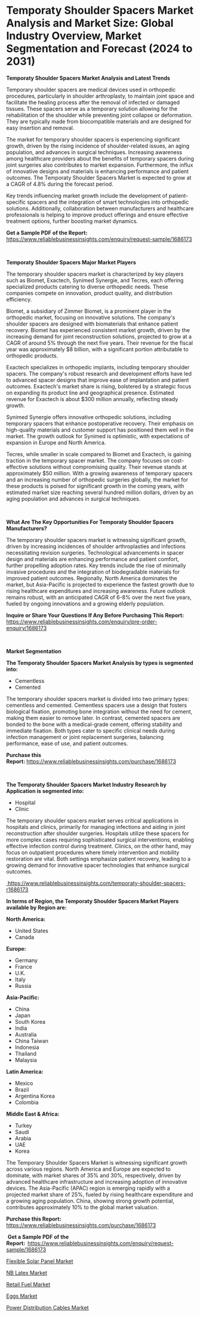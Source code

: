 <p><h1>Temporaty Shoulder Spacers Market Analysis and Market Size: Global Industry Overview, Market Segmentation and Forecast (2024 to 2031)</h1></p><p><strong>Temporaty Shoulder Spacers Market Analysis and Latest Trends</strong></p>
<p><p>Temporary shoulder spacers are medical devices used in orthopedic procedures, particularly in shoulder arthroplasty, to maintain joint space and facilitate the healing process after the removal of infected or damaged tissues. These spacers serve as a temporary solution allowing for the rehabilitation of the shoulder while preventing joint collapse or deformation. They are typically made from biocompatible materials and are designed for easy insertion and removal.</p><p>The market for temporary shoulder spacers is experiencing significant growth, driven by the rising incidence of shoulder-related issues, an aging population, and advances in surgical techniques. Increasing awareness among healthcare providers about the benefits of temporary spacers during joint surgeries also contributes to market expansion. Furthermore, the influx of innovative designs and materials is enhancing performance and patient outcomes. The Temporaty Shoulder Spacers Market is expected to grow at a CAGR of 4.8% during the forecast period. </p><p>Key trends influencing market growth include the development of patient-specific spacers and the integration of smart technologies into orthopedic solutions. Additionally, collaboration between manufacturers and healthcare professionals is helping to improve product offerings and ensure effective treatment options, further boosting market dynamics.</p></p>
<p><strong>Get a Sample PDF of the Report:&nbsp;</strong> <a href="https://www.reliablebusinessinsights.com/enquiry/request-sample/1686173?utm_campaign=1539&utm_medium=2&utm_source=Github&utm_content=ia&utm_term=18102024&utm_id=temporaty-shoulder-spacers">https://www.reliablebusinessinsights.com/enquiry/request-sample/1686173</a></p>
<p>&nbsp;</p>
<p><strong>Temporaty Shoulder Spacers Major Market Players</strong></p>
<p><p>The temporary shoulder spacers market is characterized by key players such as Biomet, Exactech, Synimed Synergie, and Tecres, each offering specialized products catering to diverse orthopedic needs. These companies compete on innovation, product quality, and distribution efficiency.</p><p>Biomet, a subsidiary of Zimmer Biomet, is a prominent player in the orthopedic market, focusing on innovative solutions. The company's shoulder spacers are designed with biomaterials that enhance patient recovery. Biomet has experienced consistent market growth, driven by the increasing demand for joint reconstruction solutions, projected to grow at a CAGR of around 5% through the next five years. Their revenue for the fiscal year was approximately $8 billion, with a significant portion attributable to orthopedic products.</p><p>Exactech specializes in orthopedic implants, including temporary shoulder spacers. The company's robust research and development efforts have led to advanced spacer designs that improve ease of implantation and patient outcomes. Exactech's market share is rising, bolstered by a strategic focus on expanding its product line and geographical presence. Estimated revenue for Exactech is about $300 million annually, reflecting steady growth.</p><p>Synimed Synergie offers innovative orthopedic solutions, including temporary spacers that enhance postoperative recovery. Their emphasis on high-quality materials and customer support has positioned them well in the market. The growth outlook for Synimed is optimistic, with expectations of expansion in Europe and North America.</p><p>Tecres, while smaller in scale compared to Biomet and Exactech, is gaining traction in the temporary spacer market. The company focuses on cost-effective solutions without compromising quality. Their revenue stands at approximately $50 million. With a growing awareness of temporary spacers and an increasing number of orthopedic surgeries globally, the market for these products is poised for significant growth in the coming years, with estimated market size reaching several hundred million dollars, driven by an aging population and advances in surgical techniques.</p></p>
<p>&nbsp;</p>
<p><strong>What Are The Key Opportunities For Temporaty Shoulder Spacers Manufacturers?</strong></p>
<p><p>The temporary shoulder spacers market is witnessing significant growth, driven by increasing incidences of shoulder arthroplasties and infections necessitating revision surgeries. Technological advancements in spacer design and materials are enhancing performance and patient comfort, further propelling adoption rates. Key trends include the rise of minimally invasive procedures and the integration of biodegradable materials for improved patient outcomes. Regionally, North America dominates the market, but Asia-Pacific is projected to experience the fastest growth due to rising healthcare expenditures and increasing awareness. Future outlook remains robust, with an anticipated CAGR of 6-8% over the next five years, fueled by ongoing innovations and a growing elderly population.</p></p>
<p><strong>Inquire or Share Your Questions If Any Before Purchasing This Report:</strong> <a href="https://www.reliablebusinessinsights.com/enquiry/pre-order-enquiry/1686173?utm_campaign=1539&utm_medium=2&utm_source=Github&utm_content=ia&utm_term=18102024&utm_id=temporaty-shoulder-spacers">https://www.reliablebusinessinsights.com/enquiry/pre-order-enquiry/1686173</a></p>
<p>&nbsp;</p>
<p><strong>Market Segmentation</strong></p>
<p><strong>The Temporaty Shoulder Spacers Market Analysis by types is segmented into:</strong></p>
<p><ul><li>Cementless</li><li>Cemented</li></ul></p>
<p><p>The temporary shoulder spacers market is divided into two primary types: cementless and cemented. Cementless spacers use a design that fosters biological fixation, promoting bone integration without the need for cement, making them easier to remove later. In contrast, cemented spacers are bonded to the bone with a medical-grade cement, offering stability and immediate fixation. Both types cater to specific clinical needs during infection management or joint replacement surgeries, balancing performance, ease of use, and patient outcomes.</p></p>
<p><strong>Purchase this Report:&nbsp;</strong><a href="https://www.reliablebusinessinsights.com/purchase/1686173?utm_campaign=1539&utm_medium=2&utm_source=Github&utm_content=ia&utm_term=18102024&utm_id=temporaty-shoulder-spacers">https://www.reliablebusinessinsights.com/purchase/1686173</a></p>
<p>&nbsp;</p>
<p><strong>The Temporaty Shoulder Spacers Market Industry Research by Application is segmented into:</strong></p>
<p><ul><li>Hospital</li><li>Clinic</li></ul></p>
<p><p>The temporary shoulder spacers market serves critical applications in hospitals and clinics, primarily for managing infections and aiding in joint reconstruction after shoulder surgeries. Hospitals utilize these spacers for more complex cases requiring sophisticated surgical interventions, enabling effective infection control during treatment. Clinics, on the other hand, may focus on outpatient procedures where timely intervention and mobility restoration are vital. Both settings emphasize patient recovery, leading to a growing demand for innovative spacer technologies that enhance surgical outcomes.</p></p>
<p><a href="https://www.reliablebusinessinsights.com/temporaty-shoulder-spacers-r1686173?utm_campaign=1539&utm_medium=2&utm_source=Github&utm_content=ia&utm_term=18102024&utm_id=temporaty-shoulder-spacers">&nbsp;https://www.reliablebusinessinsights.com/temporaty-shoulder-spacers-r1686173</a></p>
<p><strong>In terms of Region, the Temporaty Shoulder Spacers Market Players available by Region are:</strong></p>
<p>
    <p> <strong> North America: </strong>
        <ul>
            <li>United States</li>
            <li>Canada</li>
        </ul>
        </p> 
    <p> <strong> Europe: </strong>
        <ul>
            <li>Germany</li>
            <li>France</li>
            <li>U.K.</li>
            <li>Italy</li>
            <li>Russia</li>
        </ul>
        </p> 
    <p> <strong> Asia-Pacific: </strong>
        <ul>
            <li>China</li>
            <li>Japan</li>
            <li>South Korea</li>
            <li>India</li>
            <li>Australia</li>
            <li>China Taiwan</li>
            <li>Indonesia</li>
            <li>Thailand</li>
            <li>Malaysia</li>
        </ul>
        </p> 
    <p> <strong> Latin America: </strong>
        <ul>
            <li>Mexico</li>
            <li>Brazil</li>
            <li>Argentina Korea</li>
            <li>Colombia</li>
        </ul>
        </p> 
    <p> <strong> Middle East & Africa: </strong>
        <ul>
            <li>Turkey</li>
            <li>Saudi</li>
            <li>Arabia</li>
            <li>UAE</li>
            <li>Korea</li>
        </ul>
    </p>
    </p>
<p><p>The Temporary Shoulder Spacers Market is witnessing significant growth across various regions. North America and Europe are expected to dominate, with market shares of 35% and 30%, respectively, driven by advanced healthcare infrastructure and increasing adoption of innovative devices. The Asia-Pacific (APAC) region is emerging rapidly with a projected market share of 25%, fueled by rising healthcare expenditure and a growing aging population. China, showing strong growth potential, contributes approximately 10% to the global market valuation.</p></p>
<p><strong>Purchase this Report: </strong><a href="https://www.reliablebusinessinsights.com/purchase/1686173?utm_campaign=1539&utm_medium=2&utm_source=Github&utm_content=ia&utm_term=18102024&utm_id=temporaty-shoulder-spacers">https://www.reliablebusinessinsights.com/purchase/1686173</a></p>
<p>&nbsp;<strong>Get a Sample PDF of the Report:&nbsp;&nbsp;</strong><a href="https://www.reliablebusinessinsights.com/enquiry/request-sample/1686173?utm_campaign=1539&utm_medium=2&utm_source=Github&utm_content=ia&utm_term=18102024&utm_id=temporaty-shoulder-spacers">https://www.reliablebusinessinsights.com/enquiry/request-sample/1686173</a></p>
<p><strong></strong></p>
<p><p><a href="https://www.linkedin.com/pulse/charting-future-comprehensive-analysis-global-flexible-solar-ck4hc?utm_campaign=1539&utm_medium=2&utm_source=Github&utm_content=ia&utm_term=18102024&utm_id=temporaty-shoulder-spacers">Flexible Solar Panel Market</a></p><p><a href="https://www.linkedin.com/pulse/nb-latex-market-industry-landscape-growth-trajectories-rzuke?utm_campaign=1539&utm_medium=2&utm_source=Github&utm_content=ia&utm_term=18102024&utm_id=temporaty-shoulder-spacers">NB Latex Market</a></p><p><a href="https://www.linkedin.com/pulse/exploring-retail-fuel-market-strategic-insights-growth-opportunities-58dgc?utm_campaign=1539&utm_medium=2&utm_source=Github&utm_content=ia&utm_term=18102024&utm_id=temporaty-shoulder-spacers">Retail Fuel Market</a></p><p><a href="https://www.linkedin.com/pulse/eggs-industry-insights-report-analyzing-market-trends-applications-klk0c?utm_campaign=1539&utm_medium=2&utm_source=Github&utm_content=ia&utm_term=18102024&utm_id=temporaty-shoulder-spacers">Eggs Market</a></p><p><a href="https://www.linkedin.com/pulse/power-distribution-cables-industry-insights-report-analyzing-4pbyc?utm_campaign=1539&utm_medium=2&utm_source=Github&utm_content=ia&utm_term=18102024&utm_id=temporaty-shoulder-spacers">Power Distribution Cables Market</a></p></p>